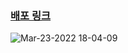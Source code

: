 ### [배포 링크](https://wanted-codestates-project-9.vercel.app/)

![Mar-23-2022 18-04-09](https://user-images.githubusercontent.com/87353284/159662613-aecdeef7-7b11-4a04-ac44-bab5e59482c4.gif)

